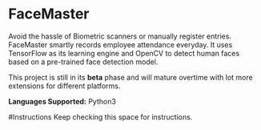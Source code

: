 # FaceMaster
Avoid the hassle of Biometric scanners or manually register entries. FaceMaster smartly records employee attendance everyday. It uses TensorFlow as its learning engine and OpenCV
to detect human faces based on a pre-trained face detection model.

This project is still in its **beta** phase and will mature overtime with lot more extensions for different platforms.

**Languages Supported:** Python3

#Instructions
Keep checking this space for instructions.